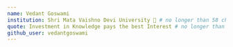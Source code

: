 ```yaml
---
name: Vedant Goswami
institution: Shri Mata Vaishno Devi University 🚩 # no longer than 58 characters
quote: Investment in Knowledge pays the best Interest # no longer than 100 characters, avoid using quotes(") to guarantee the format remains the same.
github_user: vedantgoswami
---
```

